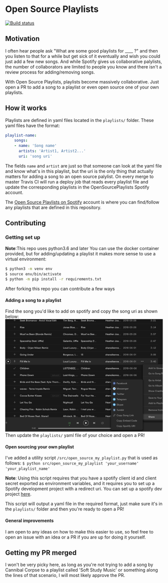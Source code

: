 # Open Source Playlists
[![Build status](https://travis-ci.com/shaneikennedy/OpenSourcePlaylists.svg?token=3Vq1AidxBDpgcxcDaRPg&branch=master)](https://travis-ci.com/shaneikennedy/OpenSourcePlaylists)

## Motivation
I often hear people ask "What are some good playlists for ____ ?" and then you listen to that for a while but get sick of it eventually and wish you could just add a few new songs. And while Spotify gives us collaborative palylists, the number of collaborators are limited to people you know and there isn't a review process for adding/removing songs. 

With Open Source Playlists, playlists become massively collaborative. Just open a PR to add a song to a playlist or even open source one of your own playlists.

## How it works
Playlists are defined in yaml files located in the `playlists/` folder. 
These yaml files have the format:
```yaml
playlist-name:
    songs:
    - name: 'Song name'
      artists: 'Artist1, Artist2...'
      uri: 'song uri'
```
The fields `name` and `artist` are just so that someone can look at the yaml file and know what's in this playlist, but the uri is the only thing that actually matters for adding a song to an open source palylist. On every merge to master Travis CI will run a deploy job that reads every playlist file and update the corresponding playlists in the OpenSourcePlaylists Spotify account.

The [Open Source Playlists on Spotify](https://open.spotify.com/user/3mgko5aytd0cncyc6us4f8zyj?si=BU44RwmiQ7yVY78aacR14Q) account is where you can find/follow any playlists that are defined in this repository.

## Contributing

### Getting set up
**Note**:This repo uses python3.6 and later
You can use the docker container provided, but for adding/updating a playlist it makes more sense to use a virtual environment:
```bash
$ python3 -m venv env
$ source env/bin/activate
$ python -m pip install -r requirements.txt
```
After forking this repo you can contribute a few ways
#### Adding a song to a playlist
Find the song you'd like to add on spotify and copy the song uri as shown below:
![](/img/copy-sp-uri.png) 
Then update the `playlists/` yaml file of your choice and open a PR!

#### Open sourcing your own playlist
I've added a utility script `/src/open_source_my_playlist.py` that is used as follows:
`$ python src/open_source_my_playlist 'your_username' 'your_playlist_name' `

**Note**: Using this script requires that you have a spotify client id and client secret exported as environment variables, and it requires you to set up a Spotify development project with a redirect uri. You can set up a spotify dev project [here](https://developer.spotify.com/dashboard/). 

This script will output a yaml file in the required format, just make sure it's in the `playlists/` folder and then you're ready to open a PR!

#### General improvements
I am open to any ideas on how to make this easier to use, so feel free to open an issue with an idea or a PR if you are up for doing it yourself.


## Getting my PR merged
I won't be very picky here, as long as you're not trying to add a song by Cannibal Corpse to a playlist called 'Soft Study Music' or something along the lines of that scenario, I will most likely approve the PR.

